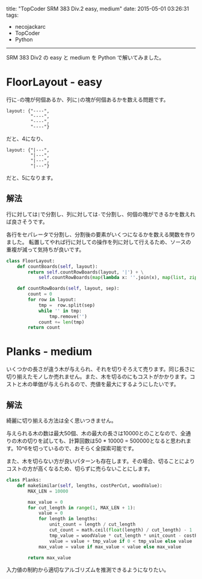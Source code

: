 title: "TopCoder SRM 383 Div.2 easy, medium"
date: 2015-05-01 03:26:31
tags:
- necojackarc
- TopCoder
- Python
---

SRM 383 Div2 の easy と medium を Python で解いてみました。

# FloorLayout - easy
行に`-`の塊が何個あるか、列に`|`の塊が何個あるかを数える問題です。

```
layout: {"----",
         "----",
         "----",
         "----"}
```

だと、4になり、

```
layout: {"|---",
         "|---",
         "|---",
         "|---"}
```

だと、5になります。

## 解法
行に対しては`|`で分割し、列に対しては`-`で分割し、何個の塊ができるかを数えれば良さそうです。

各行をセパレータで分割し、分割後の要素がいくつになるかを数える関数を作りました。
転置してやれば行に対しての操作を列に対して行えるため、ソースの重複が減って気持ちが良いです。

```python
class FloorLayout:
    def countBoards(self, layout):
        return self.countRowBoards(layout, '|') + \
            self.countRowBoards(map(lambda x: ''.join(x), map(list, zip(*layout))), '-')

    def countRowBoards(self, layout, sep):
        count = 0
        for row in layout:
            tmp =  row.split(sep)
            while '' in tmp:
                tmp.remove('')
            count += len(tmp)
        return count
```

# Planks - medium
いくつかの長さが違う木が与えられ、それを切りそろえて売ります。同じ長さに切り揃えたモノしか売れません。また、木を切るのにもコストがかかります。コストと木の単価が与えられるので、売値を最大にするようにしたいです。

## 解法
綺麗に切り揃える方法は全く思いつきません。

与えられる木の数は最大50個、木の最大の長さは10000とのことなので、全通りの木の切りを試しても、計算回数は50 * 10000 = 500000となると思われます。10^6を切っているので、おそらく全探索可能です。

また、木を切らない方が良いパターンも存在します。その場合、切ることによりコストの方が高くなるため、切らずに売らないことにします。

```Python
class Planks:
    def makeSimilar(self, lengths, costPerCut, woodValue):
        MAX_LEN = 10000

        max_value = 0
        for cut_length in range(1, MAX_LEN + 1):
            value = 0
            for length in lengths:
                unit_count = length / cut_length
                cut_count = math.ceil(float(length) / cut_length) - 1
                tmp_value = woodValue * cut_length * unit_count - costPerCut * cut_count
                value = value + tmp_value if 0 < tmp_value else value
            max_value = value if max_value < value else max_value

        return max_value
```

入力値の制約から適切なアルゴリズムを推測できるようになりたい。
